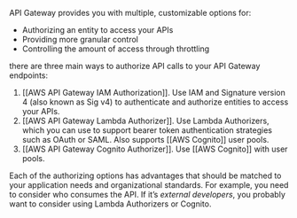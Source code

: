 API Gateway provides you with multiple, customizable options for:

- Authorizing an entity to access your APIs
- Providing more granular control
- Controlling the amount of access through throttling

there are three main ways to authorize API calls to your API Gateway endpoints:

1. [[AWS API Gateway IAM Authorization]]. Use IAM and Signature version 4 (also known as Sig v4) to authenticate and authorize entities to access your APIs.
2. [[AWS API Gateway Lambda Authorizer]]. Use Lambda Authorizers, which you can use to support bearer token authentication strategies such as OAuth or SAML. Also supports [[AWS Cognito]] user pools.
3. [[AWS API Gateway Cognito Authorizer]]. Use [[AWS Cognito]] with user pools.

Each of the authorizing options has advantages that should be matched to your application needs and organizational standards. For example, you need to consider who consumes the API. If it’s *external developers*, you probably want to consider using Lambda Authorizers or Cognito.